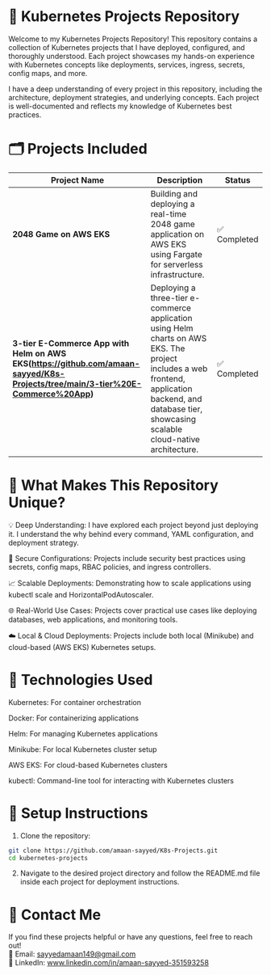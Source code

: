 # 🚀 Kubernetes Projects Repository

Welcome to my Kubernetes Projects Repository!
This repository contains a collection of Kubernetes projects that I have deployed, configured, and thoroughly understood. Each project showcases my hands-on experience with Kubernetes concepts like deployments, services, ingress, secrets, config maps, and more.

I have a deep understanding of every project in this repository, including the architecture, deployment strategies, and underlying concepts. Each project is well-documented and reflects my knowledge of Kubernetes best practices.

# 🗂️ Projects Included

| Project Name            | Description                                           | Status      |
|-------------------------|-------------------------------------------------------|-------------|
| **2048 Game on AWS EKS** | Building and deploying a real-time 2048 game application on AWS EKS using Fargate for serverless infrastructure. | ✅ Completed |
| **3-tier E-Commerce App with Helm on AWS EKS(https://github.com/amaan-sayyed/K8s-Projects/tree/main/3-tier%20E-Commerce%20App)** | Deploying a three-tier e-commerce application using Helm charts on AWS EKS. The project includes a web frontend, application backend, and database tier, showcasing scalable cloud-native architecture. | ✅ Completed |

# 📖 What Makes This Repository Unique?

💡 Deep Understanding: I have explored each project beyond just deploying it. I understand the why behind every command, YAML configuration, and deployment strategy.

🔐 Secure Configurations: Projects include security best practices using secrets, config maps, RBAC policies, and ingress controllers.

📈 Scalable Deployments: Demonstrating how to scale applications using kubectl scale and HorizontalPodAutoscaler.

🌐 Real-World Use Cases: Projects cover practical use cases like deploying databases, web applications, and monitoring tools.

☁️ Local & Cloud Deployments: Projects include both local (Minikube) and cloud-based (AWS EKS) Kubernetes setups.

# 🧰 Technologies Used

Kubernetes: For container orchestration

Docker: For containerizing applications

Helm: For managing Kubernetes applications

Minikube: For local Kubernetes cluster setup

AWS EKS: For cloud-based Kubernetes clusters

kubectl: Command-line tool for interacting with Kubernetes clusters

# 📄 Setup Instructions

1. Clone the repository:

```bash
git clone https://github.com/amaan-sayyed/K8s-Projects.git
cd kubernetes-projects 
```

2. Navigate to the desired project directory and follow the README.md file inside each project for deployment instructions.


# 📌 Contact Me

If you find these projects helpful or have any questions, feel free to reach out!
<br>📧 Email: sayyedamaan149@gmail.com
<br>📱 LinkedIn: www.linkedin.com/in/amaan-sayyed-351593258
